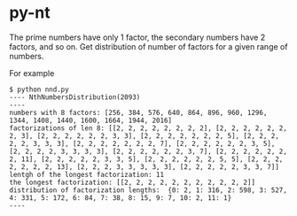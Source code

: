 # py-nt

The prime numbers have only 1 factor, the secondary numbers have 2 factors, and so on.
Get distribution of number of factors for a given range of numbers.

For example

    $ python nnd.py
    ---- NthNumbersDistribution(2093)
    ----
    numbers with 8 factors: [256, 384, 576, 640, 864, 896, 960, 1296, 1344, 1408, 1440, 1600, 1664, 1944, 2016]
    factorizations of len 8: [[2, 2, 2, 2, 2, 2, 2, 2], [2, 2, 2, 2, 2, 2, 2, 3], [2, 2, 2, 2, 2, 2, 3, 3], [2, 2, 2, 2, 2, 2, 2, 5], [2, 2, 2, 2, 2, 3, 3, 3], [2, 2, 2, 2, 2, 2, 2, 7], [2, 2, 2, 2, 2, 2, 3, 5], [2, 2, 2, 2, 3, 3, 3, 3], [2, 2, 2, 2, 2, 2, 3, 7], [2, 2, 2, 2, 2, 2, 2, 11], [2, 2, 2, 2, 2, 3, 3, 5], [2, 2, 2, 2, 2, 2, 5, 5], [2, 2, 2, 2, 2, 2, 2, 13], [2, 2, 2, 3, 3, 3, 3, 3], [2, 2, 2, 2, 2, 3, 3, 7]]
    lentgh of the longest factorization: 11
    the longest factorization: [[2, 2, 2, 2, 2, 2, 2, 2, 2, 2, 2]]
    distribution of factorization lengths:  {0: 2, 1: 316, 2: 598, 3: 527, 4: 331, 5: 172, 6: 84, 7: 38, 8: 15, 9: 7, 10: 2, 11: 1}
    ----

